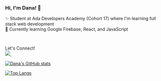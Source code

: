 ### Hi, I'm Dana! 👋  

✨ Student at Ada Developers Academy (Cohort 17) where I'm learning full stack web development <br/>
🌱 Currently learning Google Firebase, React, and JavaScript

<br/>

Let's Connect! <br/>
<a href="https://www.linkedin.com/in/rochadana/">
    <img src="https://img.shields.io/badge/linkedin-%230077B5.svg?&style=for-the-badge&logo=linkedin&logoColor=white" />
</a>&nbsp;&nbsp;

<!-- ![](https://komarev.com/ghpvc/?username=dana-rocha&color=green) -->

[![Dana's GitHub stats](https://github-readme-stats.vercel.app/api?username=dana-rocha&include_all_commits=true&count_private=true&theme=cobalt&show_icons=true&hide=issues)](https://github.com/anuraghazra/github-readme-stats)

[![Top Langs](https://github-readme-stats.vercel.app/api/top-langs/?username=dana-rocha&hide=jupyter%20notebook&layout=compact)](https://github.com/anuraghazra/github-readme-stats) 
